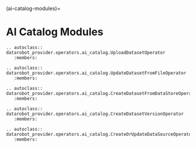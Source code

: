 (ai-catalog-modules)=

# AI Catalog Modules

```{eval-rst}
.. autoclass:: datarobot_provider.operators.ai_catalog.UploadDatasetOperator
   :members:
```


```{eval-rst}
.. autoclass:: datarobot_provider.operators.ai_catalog.UpdateDatasetFromFileOperator
   :members:
```


```{eval-rst}
.. autoclass:: datarobot_provider.operators.ai_catalog.CreateDatasetFromDataStoreOperator
   :members:
```


```{eval-rst}
.. autoclass:: datarobot_provider.operators.ai_catalog.CreateDatasetVersionOperator
   :members:
```


```{eval-rst}
.. autoclass:: datarobot_provider.operators.ai_catalog.CreateOrUpdateDataSourceOperator
   :members:
```

